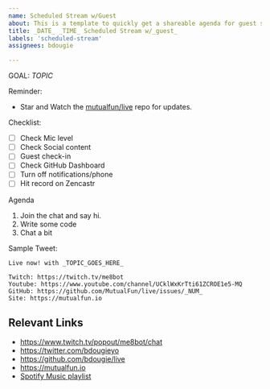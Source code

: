 ```yaml
---
name: Scheduled Stream w/Guest
about: This is a template to quickly get a shareable agenda for guest streams
title: _DATE_ _TIME_ Scheduled Stream w/_guest_
labels: 'scheduled-stream'
assignees: bdougie

---
```


GOAL: _TOPIC_

Reminder: 
- Star and Watch the [mutualfun/live](https://github.com/MutualFun/live/) repo for updates. 

Checklist: 
- [ ] Check Mic level
- [ ] Check Social content
- [ ] Guest check-in
- [ ] Check GitHub Dashboard
- [ ] Turn off notifications/phone
- [ ] Hit record on Zencastr

Agenda
1. Join the chat and say hi. 
2. Write some code
3. Chat a bit


Sample Tweet:

```
Live now! with _TOPIC_GOES_HERE_ 

Twitch: https://twitch.tv/me8bot
Youtube: https://www.youtube.com/channel/UCklWxKrTti61ZCROE1e5-MQ
GitHub: https://github.com/MutualFun/live/issues/_NUM_
Site: https://mutualfun.io
```

## Relevant Links

- https://www.twitch.tv/popout/me8bot/chat
- https://twitter.com/bdougieyo
- https://github.com/bdougie/live
- https://mutualfun.io
- [Spotify Music playlist](https://open.spotify.com/playlist/7zrrIjhj4DuiVC9D6MRVMZ?si=S0QGUYxZTmC278Qw_jMwZg)
